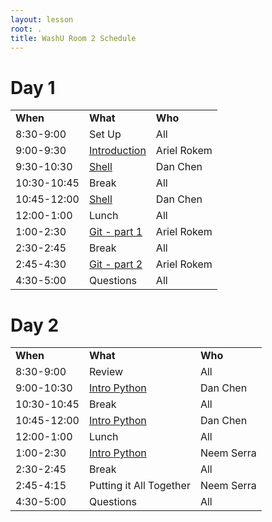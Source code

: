 ```yaml
---
layout: lesson
root: .
title: WashU Room 2 Schedule
---
```

# Day 1



<table class="table table-striped">
<tr>
    <td> <b>When</b>               </td>
    <td> <b>What</b>         </td>
    <td> <b>Who</b> </td>
</tr>
<tr>
    <td> 8:30-9:00      </td>
    <td>  Set Up</td>
    <td> All             </td>
</tr>
<tr>
    <td> 9:00-9:30      </td>
    <td>  <a href="{{site.github.url}}/slides/intro.html">Introduction</a> </td>
    <td> Ariel Rokem </td>
</tr>
<tr>
    <td> 9:30-10:30     </td>
    <td>  <a href="{{site.github.url}}/novice/shell/index.html"> Shell</a>  </td>
    <td> Dan Chen </td>
</tr>
<tr>
    <td> 10:30-10:45    </td>
    <td>  Break  </td>
    <td> All             </td>
</tr>
<tr>
    <td> 10:45-12:00    </td>
    <td>  <a href="{{site.github.url}}/novice/shell/index.html"> Shell</a>  </td>
    <td> Dan Chen </td>
</tr>
<tr>
    <td> 12:00-1:00    </td>
    <td>  Lunch  </td>
    <td> All </td>
</tr>
<tr>
    <td> 1:00-2:30     </td>
    <td> <a href="{{site.github.url}}/lessons/git-notebook/git-for-scientists.slides.html "> Git - part 1  </a></td>
    <td> Ariel Rokem </td>
</tr>
<tr>
    <td> 2:30-2:45      </td>
    <td>  Break  </td>
    <td> All </td>
</tr>
<tr>
    <td> 2:45-4:30      </td>
    <td>  <a href="{{site.github.url}}/lessons/git-notebook/git-for-scientists.slides.html "> Git - part 2 </a></td>
    <td> Ariel Rokem </td>
</tr>
<tr>
    <td> 4:30-5:00      </td>
    <td>  Questions  </td>
    <td> All </td>
</tr>
</table>


# Day 2


<table class="table table-striped">
<tr>
    <td> <b>When</b>               </td>
    <td> <b>What</b>          </td>
    <td> <b>Who</b> </td>
</tr>
<tr>
    <td> 8:30-9:00      </td>
    <td>  Review  </td>
    <td> All             </td>
</tr>
<tr>
    <td> 9:00-10:30     </td>
    <td>  <a href="{{site.github.url}}/novice/python/index.html"> Intro Python </a>  </td>
    <td> Dan Chen </td>
</tr>
<tr>
    <td> 10:30-10:45    </td>
    <td>  Break</td>
    <td> All             </td>
</tr>
<tr>
    <td> 10:45-12:00    </td>
    <td>  <a href="{{site.github.url}}/novice/python/index.html"> Intro Python </a>  </td>
    <td> Dan Chen </td>
</tr>
<tr>
    <td> 12:00-1:00     </td>
    <td>  Lunch</td>
    <td> All </td>
</tr>
<tr>
    <td> 1:00-2:30     </td>
    <td>  <a href="{{site.github.url}}/novice/python/index.html"> Intro Python </a>  </td>
    <td> Neem Serra </td>
</tr>
<tr>
    <td> 2:30-2:45     </td>
    <td>  Break</td>
    <td> All </td>
</tr>
<tr>
    <td> 2:45-4:15      </td>
    <td>  Putting it All Together</td>
    <td> Neem Serra </td>
</tr>
<tr>
    <td> 4:30-5:00      </td>
    <td>  Questions</td>
    <td> All </td>
</tr>
</table>


